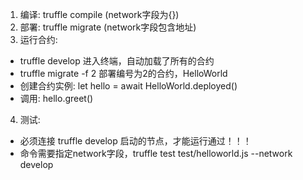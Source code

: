 1. 编译: truffle compile (network字段为{})
2. 部署: truffle migrate (network字段包含地址)
3. 运行合约: 
  * truffle develop 进入终端，自动加载了所有的合约
  * truffle migrate -f 2 部署编号为2的合约，HelloWorld
  * 创建合约实例: let hello = await HelloWorld.deployed()
  * 调用: hello.greet()
4. 测试: 
  * 必须连接 truffle develop 启动的节点，才能运行通过！！！
  * 命令需要指定network字段，truffle test test/helloworld.js --network develop  